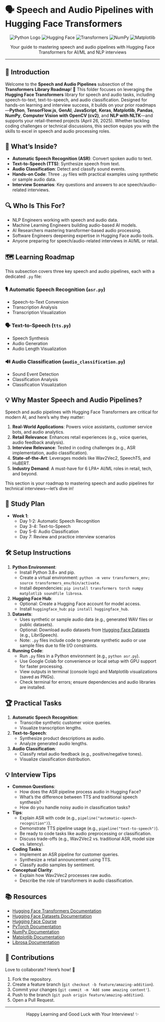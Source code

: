 # 🗣️ Speech and Audio Pipelines with Hugging Face Transformers

<div align="center">
  <img src="https://img.shields.io/badge/Python-3776AB?style=for-the-badge&logo=python&logoColor=white" alt="Python Logo" />
  <img src="https://img.shields.io/badge/Hugging_Face-FDE725?style=for-the-badge&logo=huggingface&logoColor=black" alt="Hugging Face" />
  <img src="https://img.shields.io/badge/Transformers-FF6F00?style=for-the-badge&logo=transformers&logoColor=white" alt="Transformers" />
  <img src="https://img.shields.io/badge/NumPy-013243?style=for-the-badge&logo=numpy&logoColor=white" alt="NumPy" />
  <img src="https://img.shields.io/badge/Matplotlib-11557C?style=for-the-badge&logo=matplotlib&logoColor=white" alt="Matplotlib" />
</div>
<p align="center">Your guide to mastering speech and audio pipelines with Hugging Face Transformers for AI/ML and NLP interviews</p>

---

## 📖 Introduction

Welcome to the **Speech and Audio Pipelines** subsection of the **Transformers Library Roadmap**! 🚀 This folder focuses on leveraging the **Hugging Face Transformers** library for speech and audio tasks, including speech-to-text, text-to-speech, and audio classification. Designed for hands-on learning and interview success, it builds on your prior roadmaps—**Python**, **TensorFlow.js**, **GenAI**, **JavaScript**, **Keras**, **Matplotlib**, **Pandas**, **NumPy**, **Computer Vision with OpenCV (cv2)**, and **NLP with NLTK**—and supports your retail-themed projects (April 26, 2025). Whether tackling coding challenges or technical discussions, this section equips you with the skills to excel in speech and audio processing roles.

## 🌟 What’s Inside?

- **Automatic Speech Recognition (ASR)**: Convert spoken audio to text.
- **Text-to-Speech (TTS)**: Synthesize speech from text.
- **Audio Classification**: Detect and classify sound events.
- **Hands-on Code**: Three `.py` files with practical examples using synthetic or sample audio data.
- **Interview Scenarios**: Key questions and answers to ace speech/audio-related interviews.

## 🔍 Who Is This For?

- NLP Engineers working with speech and audio data.
- Machine Learning Engineers building audio-based AI models.
- AI Researchers mastering transformer-based audio processing.
- Software Engineers deepening expertise in Hugging Face audio tools.
- Anyone preparing for speech/audio-related interviews in AI/ML or retail.

## 🗺️ Learning Roadmap

This subsection covers three key speech and audio pipelines, each with a dedicated `.py` file:

### 🎙️ Automatic Speech Recognition (`asr.py`)
- Speech-to-Text Conversion
- Transcription Analysis
- Transcription Visualization

### 🗣️ Text-to-Speech (`tts.py`)
- Speech Synthesis
- Audio Generation
- Audio Length Visualization

### 🔊 Audio Classification (`audio_classification.py`)
- Sound Event Detection
- Classification Analysis
- Classification Visualization

## 💡 Why Master Speech and Audio Pipelines?

Speech and audio pipelines with Hugging Face Transformers are critical for modern AI, and here’s why they matter:
1. **Real-World Applications**: Powers voice assistants, customer service bots, and audio analytics.
2. **Retail Relevance**: Enhances retail experiences (e.g., voice queries, audio feedback analysis).
3. **Interview Relevance**: Tested in coding challenges (e.g., ASR implementation, audio classification).
4. **State-of-the-Art**: Leverages models like Wav2Vec2, SpeechT5, and HuBERT.
5. **Industry Demand**: A must-have for 6 LPA+ AI/ML roles in retail, tech, and beyond.

This section is your roadmap to mastering speech and audio pipelines for technical interviews—let’s dive in!

## 📆 Study Plan

- **Week 1**:
  - Day 1-2: Automatic Speech Recognition
  - Day 3-4: Text-to-Speech
  - Day 5-6: Audio Classification
  - Day 7: Review and practice interview scenarios

## 🛠️ Setup Instructions

1. **Python Environment**:
   - Install Python 3.8+ and pip.
   - Create a virtual environment: `python -m venv transformers_env; source transformers_env/bin/activate`.
   - Install dependencies: `pip install transformers torch numpy matplotlib soundfile librosa`.
2. **Hugging Face Hub**:
   - Optional: Create a Hugging Face account for model access.
   - Install `huggingface_hub`: `pip install huggingface_hub`.
3. **Datasets**:
   - Uses synthetic or sample audio data (e.g., generated WAV files or public datasets).
   - Optional: Download audio datasets from [Hugging Face Datasets](https://huggingface.co/datasets) (e.g., LibriSpeech).
   - Note: `.py` files include code to generate synthetic audio or use sample files due to file I/O constraints.
4. **Running Code**:
   - Run `.py` files in a Python environment (e.g., `python asr.py`).
   - Use Google Colab for convenience or local setup with GPU support for faster processing.
   - View outputs in terminal (console logs) and Matplotlib visualizations (saved as PNGs).
   - Check terminal for errors; ensure dependencies and audio libraries are installed.

## 🏆 Practical Tasks

1. **Automatic Speech Recognition**:
   - Transcribe synthetic customer voice queries.
   - Visualize transcription lengths.
2. **Text-to-Speech**:
   - Synthesize product descriptions as audio.
   - Analyze generated audio lengths.
3. **Audio Classification**:
   - Classify retail audio feedback (e.g., positive/negative tones).
   - Visualize classification distribution.

## 💡 Interview Tips

- **Common Questions**:
  - How does the ASR pipeline process audio in Hugging Face?
  - What’s the difference between TTS and traditional speech synthesis?
  - How do you handle noisy audio in classification tasks?
- **Tips**:
  - Explain ASR with code (e.g., `pipeline("automatic-speech-recognition")`).
  - Demonstrate TTS pipeline usage (e.g., `pipeline("text-to-speech")`).
  - Be ready to code tasks like audio preprocessing or classification.
  - Discuss trade-offs (e.g., Wav2Vec2 vs. traditional ASR, model size vs. latency).
- **Coding Tasks**:
  - Implement an ASR pipeline for customer queries.
  - Synthesize a retail announcement using TTS.
  - Classify audio samples by sentiment.
- **Conceptual Clarity**:
  - Explain how Wav2Vec2 processes raw audio.
  - Describe the role of transformers in audio classification.

## 📚 Resources

- [Hugging Face Transformers Documentation](https://huggingface.co/docs/transformers/)
- [Hugging Face Datasets Documentation](https://huggingface.co/docs/datasets/)
- [Hugging Face Course](https://huggingface.co/course)
- [PyTorch Documentation](https://pytorch.org/)
- [NumPy Documentation](https://numpy.org/doc/)
- [Matplotlib Documentation](https://matplotlib.org/stable/contents.html)
- [Librosa Documentation](https://librosa.org/doc/)

## 🤝 Contributions

Love to collaborate? Here’s how! 🌟
1. Fork the repository.
2. Create a feature branch (`git checkout -b feature/amazing-addition`).
3. Commit your changes (`git commit -m 'Add some amazing content'`).
4. Push to the branch (`git push origin feature/amazing-addition`).
5. Open a Pull Request.

---

<div align="center">
  <p>Happy Learning and Good Luck with Your Interviews! ✨</p>
</div>
